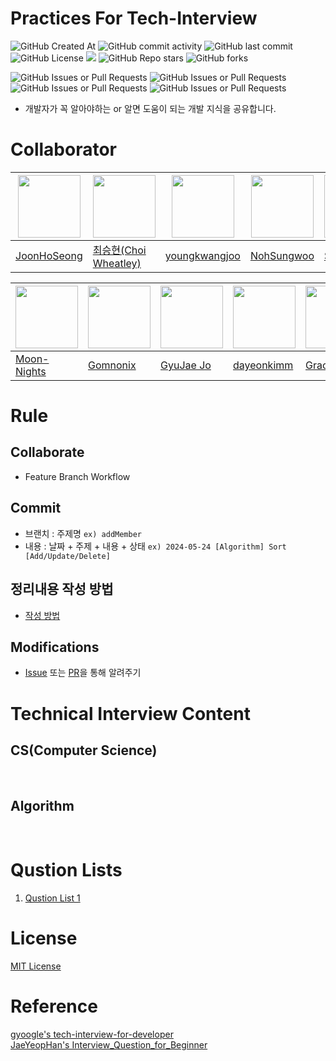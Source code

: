 # Practices For Tech-Interview
![GitHub Created At](https://img.shields.io/github/created-at/JoonHoSeong/Practice_TechInterveiw)
![GitHub commit activity](https://img.shields.io/github/commit-activity/t/JoonHoSeong/Practice_TechInterveiw)
![GitHub last commit](https://img.shields.io/github/last-commit/JoonHoSeong/Practice_TechInterveiw)
![GitHub License](https://img.shields.io/github/license/JoonHoSeong/Practice_TechInterveiw)
<a href="https://hits.seeyoufarm.com"><img src="https://hits.seeyoufarm.com/api/count/incr/badge.svg?url=https://github.com/JoonHoSeong/Practice_TechInterveiw&count_bg=%23D2F3FF&title_bg=%235EEAFF&icon=&icon_color=%23E7E7E7&title=Hits&edge_flat=false"/></a>
![GitHub Repo stars](https://img.shields.io/github/stars/JoonHoSeong/Practice_TechInterveiw)
![GitHub forks](https://img.shields.io/github/forks/JoonHoSeong/Practice_TechInterveiw)

![GitHub Issues or Pull Requests](https://img.shields.io/github/issues/JoonHoSeong/Practice_TechInterveiw)
![GitHub Issues or Pull Requests](https://img.shields.io/github/issues-closed/JoonHoSeong/Practice_TechInterveiw)
![GitHub Issues or Pull Requests](https://img.shields.io/github/issues-pr/JoonHoSeong/Practice_TechInterveiw)
![GitHub Issues or Pull Requests](https://img.shields.io/github/issues-pr-closed/JoonHoSeong/Practice_TechInterveiw)

- 개발자가 꼭 알아야하는 or 알면 도움이 되는 개발 지식을 공유합니다.

# Collaborator
|[<img src="https://avatars.githubusercontent.com/u/87454608?v=4" width="100">](https://github.com/JoonHoSeong)|[<img src="https://avatars.githubusercontent.com/u/18757823?v=4" width="100">](https://github.com/ChoiWheatley)|[<img src="https://avatars.githubusercontent.com/u/164307740?v=4" width="100">](https://github.com/youngkwangjoo)|[<img src="https://avatars.githubusercontent.com/u/164475356?v=4" width="100">](https://github.com/NohSungwoo)|[<img src="https://avatars.githubusercontent.com/u/164474193?v=4" width="100">](https://github.com/siangit)| 
|-----------------------------------|---------------------------------------|---------------------------------------|---------------------------------------|---------------------------------------|
|[JoonHoSeong](https://github.com/JoonHoSeong)|[최승현(Choi Wheatley)](https://github.com/ChoiWheatley)|[youngkwangjoo](https://github.com/youngkwangjoo)|[NohSungwoo](https://github.com/NohSungwoo)|[SIANNI](https://github.com/siangit)|

|[<img src="https://avatars.githubusercontent.com/u/164370715?v=4" width="100">](https://github.com/Moon-Nights)|[<img src="https://avatars.githubusercontent.com/u/164334686?v=4" width="100">](https://github.com/Gomnonix)|[<img src="https://avatars.githubusercontent.com/u/66784492?v=4" width="100">](https://github.com/im-niber?tab=repositories)|[<img src="https://avatars.githubusercontent.com/u/164486991?v=4" width="100">]([dayeonkimm](https://github.com/dayeonkimm))|[<img src="https://avatars.githubusercontent.com/u/64734436?v=4" width="100">](https://github.com/yoonju977)|[<img src="https://avatars.githubusercontent.com/u/84219820?v=4" width="100">](https://github.com/LSY310)|
|-----------------------------------|---------------------------------------|---------------------------------------|---------------------------------------|---------------------------------------|---------------------------------------|  
|[Moon-Nights](https://github.com/Moon-Nights)|[Gomnonix](https://github.com/Gomnonix)|[GyuJae Jo](https://github.com/im-niber?tab=repositories)|[dayeonkimm](https://github.com/dayeonkimm)|[Grace_Song](https://github.com/yoonju977)|[LIM0310](https://github.com/LSY310)|


# Rule
## Collaborate
- Feature Branch Workflow

## Commit
- 브랜치 : 주제명
`ex) addMember`
- 내용 : 날짜 + 주제 + 내용 + 상태
`ex) 2024-05-24 [Algorithm] Sort [Add/Update/Delete]`

## 정리내용 작성 방법
- [작성 방법](https://github.com/JoonHoSeong/Practice_TechInterveiw/issues/1)

## Modifications
- [Issue](https://github.com/JoonHoSeong/Practice_TechInterveiw/issues) 또는 [PR](https://github.com/JoonHoSeong/Practice_TechInterveiw/pulls)을 통해 알려주기

# Technical Interview Content
## CS(Computer Science)


<br>

## Algorithm


<br>

# Qustion Lists
1. [Qustion List 1](https://github.com/JoonHoSeong/Practice_TechInterveiw/blob/main/Qustions1.md)

# License
[MIT License](https://github.com/JoonHoSeong/Practice_TechInterveiw/blob/main/LICENSE)

# Reference
[gyoogle's tech-interview-for-developer](https://github.com/gyoogle/tech-interview-for-developer?tab=readme-ov-file)<br>
[JaeYeopHan's Interview_Question_for_Beginner](https://github.com/JaeYeopHan/Interview_Question_for_Beginner)